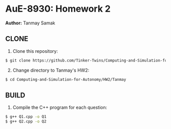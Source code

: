 # AuE-8930: Homework 2
**Author:** Tanmay Samak

## CLONE

1. Clone this repository:
```bash
$ git clone https://github.com/Tinker-Twins/Computing-and-Simulation-for-Autonomy.git
```

2. Change directory to Tanmay's HW2:
```bash
$ cd Computing-and-Simulation-for-Autonomy/HW2/Tanmay
```

## BUILD

1. Compile the C++ program for each question:
```bash
$ g++ Q1.cpp -o Q1
$ g++ Q2.cpp -o Q2
```
